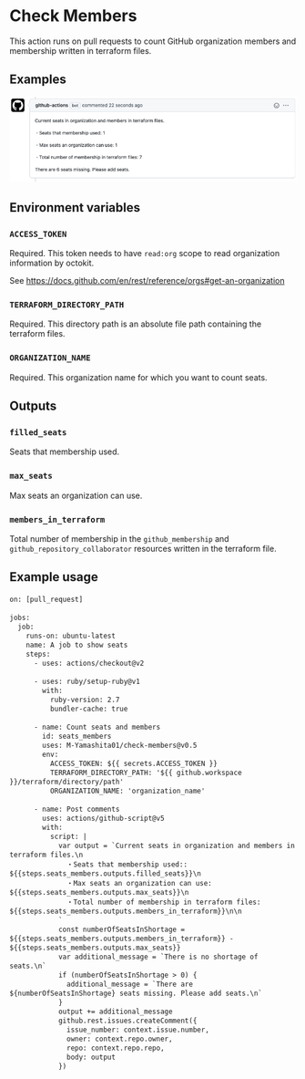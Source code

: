 # Check Members

This action runs on pull requests to count GitHub organization members and membership written in terraform files.

## Examples
![Example comment made by the action](./examples/images/example-github-pr-check.png)

## Environment variables

### `ACCESS_TOKEN`
Required. This token needs to have `read:org` scope to read organization information by octokit.

See https://docs.github.com/en/rest/reference/orgs#get-an-organization

### `TERRAFORM_DIRECTORY_PATH`
Required. This directory path is an absolute file path containing the terraform files.

### `ORGANIZATION_NAME`
Required. This organization name for which you want to count seats.

## Outputs
### `filled_seats`
Seats that membership used.
### `max_seats`
Max seats an organization can use.

### `members_in_terraform`
Total number of membership in the `github_membership` and `github_repository_collaborator` resources written in the terraform file.

## Example usage

```
on: [pull_request]

jobs:
  job:
    runs-on: ubuntu-latest
    name: A job to show seats
    steps:
      - uses: actions/checkout@v2

      - uses: ruby/setup-ruby@v1
        with:
          ruby-version: 2.7
          bundler-cache: true

      - name: Count seats and members
        id: seats_members
        uses: M-Yamashita01/check-members@v0.5
        env:
          ACCESS_TOKEN: ${{ secrets.ACCESS_TOKEN }}
          TERRAFORM_DIRECTORY_PATH: '${{ github.workspace }}/terraform/directory/path' 
          ORGANIZATION_NAME: 'organization_name'

      - name: Post comments
        uses: actions/github-script@v5
        with:
          script: |
            var output = `Current seats in organization and members in terraform files.\n
              ・Seats that membership used:: ${{steps.seats_members.outputs.filled_seats}}\n
              ・Max seats an organization can use: ${{steps.seats_members.outputs.max_seats}}\n
              ・Total number of membership in terraform files: ${{steps.seats_members.outputs.members_in_terraform}}\n\n
            `
            const numberOfSeatsInShortage = ${{steps.seats_members.outputs.members_in_terraform}} - ${{steps.seats_members.outputs.max_seats}}
            var additional_message = `There is no shortage of seats.\n`
            if (numberOfSeatsInShortage > 0) {
              additional_message = `There are ${numberOfSeatsInShortage} seats missing. Please add seats.\n`
            }
            output += additional_message
            github.rest.issues.createComment({
              issue_number: context.issue.number,
              owner: context.repo.owner,
              repo: context.repo.repo,
              body: output
            })
```
